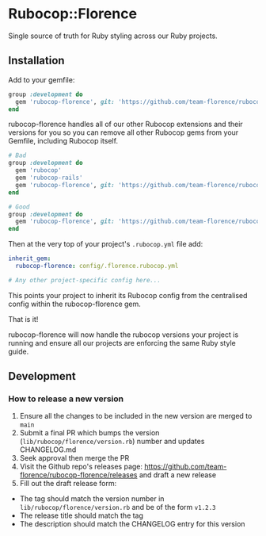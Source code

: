 # Rubocop::Florence

Single source of truth for Ruby styling across our Ruby projects.

## Installation

Add to your gemfile:

```rb
group :development do
  gem 'rubocop-florence', git: 'https://github.com/team-florence/rubocop-florence', tag: '< ADD VERSION TAG HERE >', require: false
end
```

rubocop-florence handles all of our other Rubocop extensions and their versions for you so you can remove all other Rubocop gems from your Gemfile, including Rubocop itself.

```rb
# Bad
group :development do
  gem 'rubocop'
  gem 'rubocop-rails'
  gem 'rubocop-florence', git: 'https://github.com/team-florence/rubocop-florence', tag: '< ADD VERSION TAG HERE >', require: false
end

# Good
group :development do
  gem 'rubocop-florence', git: 'https://github.com/team-florence/rubocop-florence', tag: '< ADD VERSION TAG HERE >', require: false
end
```

Then at the very top of your project's `.rubocop.yml` file add:

```yaml
inherit_gem:
  rubocop-florence: config/.florence.rubocop.yml

# Any other project-specific config here...
```

This points your project to inherit its Rubocop config from the centralised config within the rubocop-florence gem.

That is it!

rubocop-florence will now handle the rubocop versions your project is running and ensure all our projects are enforcing the same Ruby style guide.

## Development

### How to release a new version

1. Ensure all the changes to be included in the new version are merged to `main`
2. Submit a final PR which bumps the version (`lib/rubocop/florence/version.rb`) number and updates CHANGELOG.md
3. Seek approval then merge the PR
4. Visit the Github repo's releases page: https://github.com/team-florence/rubocop-florence/releases and draft a new release
5. Fill out the draft release form:
  - The tag should match the version number in `lib/rubocop/florence/version.rb` and be of the form `v1.2.3`
  - The release title should match the tag
  - The description should match the CHANGELOG entry for this version
